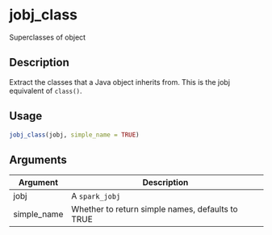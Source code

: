 # jobj_class


Superclasses of object




## Description

Extract the classes that a Java object inherits from. This is the jobj equivalent of ``class()``.





## Usage
```r
jobj_class(jobj, simple_name = TRUE)
```




## Arguments


Argument      |Description
------------- |----------------
jobj | A ``spark_jobj``
simple_name | Whether to return simple names, defaults to TRUE






